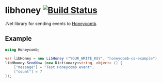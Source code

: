 # libhoney [![Build Status](https://travis-ci.org/carlosalberto/libhoney-cs.svg?branch=master)](https://travis-ci.org/carlosalberto/libhoney-cs)

.Net library for sending events to [Honeycomb](https://honeycomb.io).

## Example

```cs
using Honeycomb;

var libHoney = new LibHoney ("YOUR_WRITE_KEY", "honeycomb-cs-example");
libHhoney.SendNow (new Dictionary<string, object> () {
    ["message"] = "Test Honeycomb event",
    ["count"] = 7
});
```

